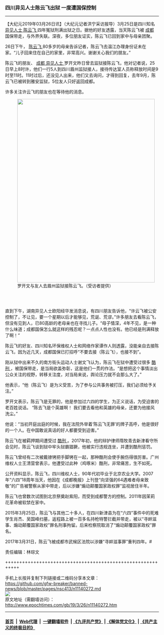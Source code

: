 ### 四川异见人士陈云飞出狱 一度遭国保控制
------------------------

<p>
 【大纪元2019年03月26日讯】（大纪元记者洪宁采访报导）3月25日是四川知名
 <a href="http://www.epochtimes.com/gb/tag/%E5%BC%82%E8%A7%81%E4%BA%BA%E5%A3%AB.html">
  异见人士
 </a>
 <a href="http://www.epochtimes.com/gb/tag/%E9%99%88%E4%BA%91%E9%A3%9E.html">
  陈云飞
 </a>
 四年冤狱刑满出狱之日。据他的好友透露，当天陈云飞被
 <a href="http://www.epochtimes.com/gb/tag/%E6%88%90%E9%83%BD.html">
  成都
 </a>
 国保带走，与外界失联。深夜，多位朋友证实，陈云飞已回到家中与母亲团聚。
</p>
<p>
 26日下午，
 <a href="http://www.epochtimes.com/gb/tag/%E9%99%88%E4%BA%91%E9%A3%9E.html">
  陈云飞
 </a>
 80多岁的母亲告诉记者，陈云飞去温江办理身份证未在家。“儿子回来住在自己的家里，非常高兴。谢谢关心我们的朋友。”
</p>
<p>
 陈云飞的朋友、
 <a href="http://www.epochtimes.com/gb/tag/%E6%88%90%E9%83%BD.html">
  成都
 </a>
 <a href="http://www.epochtimes.com/gb/tag/%E5%BC%82%E8%A7%81%E4%BA%BA%E5%A3%AB.html">
  异见人士
 </a>
 罗开文昨日曾去监狱接陈云飞，他对记者说，25日早上8时许，他们一行5人到四川眉州监狱接人，接待传达室人员称释放时间是9时至11时。11时过后，还没见人出来，他们又去询问，才得到回复，去年9月，陈云飞已被转到雅安监狱，5位友人只好返回成都。
</p>
<p>
 许多关注许云飞的朋友也在等待他的消息。
</p>
<figure class="wp-caption aligncenter" id="attachment_11140631" style="width: 450px">
 <a href="http://i.epochtimes.com/assets/uploads/2019/03/mmexport1553570337331.jpg">
  <img alt="" class="wp-image-11140631 size-medium" height="600" src="http://i.epochtimes.com/assets/uploads/2019/03/mmexport1553570337331-450x600.jpg" width="450"/>
 </a>
 <br/><figcaption class="wp-caption-text">
  罗开文与友人去眉州监狱接陈云飞。（受访者提供）
 </figcaption><br/>
</figure><br/>
<p>
 直到下午，湖南异见人士欧阳经华发消息说，有四川朋友告诉他，“许云飞被公安控制了，不让见，要一个星期以后才能够见，荒诞、荒谬。”许多朋友去看陈云飞，但没有见到人，已80高龄的老母亲也在寻找儿子。“母子情深，4年不见，是一种什么味道；成都国保怎么就这样的残忍呢？一点点人性也没有。他已经是刑满释放了啊！”
</p>
<p>
 陈云飞的好友、四川知名环保维权人士和网络作家谭作人则透露，没能亲自去接陈云飞，因为近几天，成都国保已打招呼“不要去接（陈云飞），也接不到”。
</p>
<p>
 刚从狱中出来不久的南方街头运动人士谢文飞认为，陈云飞在狱中遭受过很多
 <a href="http://www.epochtimes.com/gb/tag/%E9%85%B7%E5%88%91.html">
  酷刑
 </a>
 ，被国保带走，是当局欲盖弥彰，这是他们一贯的作法。“是想把这个事情淡出公众关注的视野，转移关注度，对当局来说，舆论压力就不会那么大了。”
</p>
<p>
 他表示，“他（陈云飞）是为义受苦，为了参与公共事务被打压，我们必须给予关注。”
</p>
<p>
 罗开文表示，陈云飞是无罪的，他是参加过六四的学生，为正义说话，为受迫害的老百姓说话。 “陈去飞是个英雄啊！ 我们要去看他和英雄的母亲，还要为他接风洗尘。”
</p>
<p>
 他说：“当初开庭出庭的时候，我在法院外举着‘陈云飞无罪’的牌子高呼，他是很好的一个人。在中国敢说真话的好人都要受到迫害。”
</p>
<p>
 陈云飞在被羁押期间遭受过
 <a href="http://www.epochtimes.com/gb/tag/%E9%85%B7%E5%88%91.html">
  酷刑
 </a>
 。2017年初，他的辩护律师隋牧青去新津看守所会见时，陈云飞谈到狱中牢头狱霸猖獗，他被实行违规连坐，并遭到酷刑惩罚。
</p>
<p>
 陈云飞曾经有二次被戴镣铐把手脚铐在一起，那种酷刑会使手腕伤得很厉害。广州维权人士王清营曾表示，他遭受过此种（鸡啄米）酷刑，非常痛苦，生不如死。
</p>
<p>
 公开资料显示，​​陈云飞，四川维权人士，90年代初毕业于北京农业大学。2007年“六四”18周年当天，他因在《成都晚报》上刊登“向坚强的64遇难者母亲致敬”的广告被警察从家中带走，后以涉嫌“煽动颠覆国家政权罪”监视居住半年。
</p>
<p>
 陈云飞也曾数次试图到北京祭奠赵紫阳，而受到成都警方的控制。2011年因茉莉花革命被软禁在家中。
</p>
<p>
 2015年3月25日，陈云飞与其他二十多人，在四川新津县为在“六四”事件中的死难学生肖杰、吴国峰扫墓，返程路上被一百多名持枪特警拦截并带走，被以“寻衅滋事、煽动颠覆国家政权”罪名刑事拘留。后来检察院取消了“煽动颠覆国家政权”罪名。
</p>
<p>
 2017年3月31日，陈云飞被成都巿武候区法院以涉嫌“寻衅滋事罪”重判四年。#
</p>
<p>
 责任编辑：林琮文
</p>

+++++++++++++++++++++++++++++++++++++++++++++++++++++++++++<br/><br/>
手机上长按并复制下列链接或二维码分享本文章：<br/>
https://github.com/gfw-breaker/banned-news/blob/master/pages/nsc413/n11140272.md <br/>
<a href='https://github.com/gfw-breaker/banned-news/blob/master/pages/nsc413/n11140272.md'><img src='https://github.com/gfw-breaker/banned-news/blob/master/pages/nsc413/n11140272.md.png'/></a> <br/>
原文地址（需翻墙访问）：http://www.epochtimes.com/gb/19/3/26/n11140272.htm


------------------------
#### [首页](https://github.com/gfw-breaker/banned-news/blob/master/README.md) &nbsp;|&nbsp; [Web代理](https://github.com/labour-camp/helloworld) &nbsp;|&nbsp; [一键翻墙软件](https://github.com/gfw-breaker/nogfw/blob/master/README.md) &nbsp;| [《九评共产党》](https://github.com/gfw-breaker/9ping.md/blob/master/README.md#九评之一评共产党是什么) | [《解体党文化》](https://github.com/gfw-breaker/jtdwh.md/blob/master/README.md) | [《共产主义的终极目的》](https://github.com/gfw-breaker/gczydzjmd.md/blob/master/README.md)

